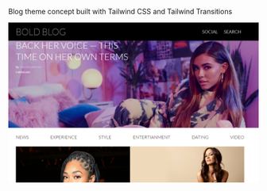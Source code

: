 Blog theme concept built with Tailwind CSS and Tailwind Transitions


![screenshot](https://github.com/oluwaseye/bold-blog/blob/master/screenshot_.png)

